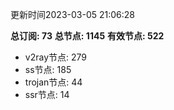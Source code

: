 更新时间2023-03-05 21:06:28

**总订阅: 73**
**总节点: 1145**
**有效节点: 522**
- v2ray节点: 279
- ss节点: 185
- trojan节点: 44
- ssr节点: 14
